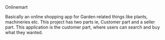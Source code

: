 Onlinemart

Basically an online shopping app for Garden related things like plants, machineries etc. This project has two parts ie, Customer part and a seller part.
This application is the customer part, where users can search and buy what they wanted.
